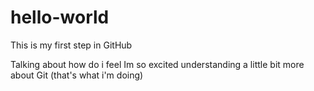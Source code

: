 # hello-world

This is my first step in GitHub

Talking about how do i feel
Im so excited understanding a little bit more about Git (that's what i'm doing)
